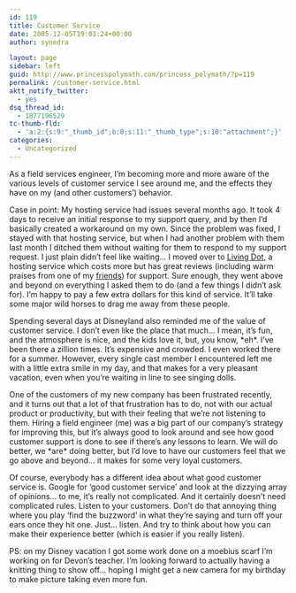 ```yaml
---
id: 119
title: Customer Service
date: 2005-12-05T19:03:24+00:00
author: synedra

layout: page
sidebar: left
guid: http://www.princesspolymath.com/princess_polymath/?p=119
permalink: /customer-service.html
aktt_notify_twitter:
  - yes
dsq_thread_id:
  - 1877196529
tc-thumb-fld:
  - 'a:2:{s:9:"_thumb_id";b:0;s:11:"_thumb_type";s:10:"attachment";}'
categories:
  - Uncategorized
---
```

As a field services engineer, I&#8217;m becoming more and more aware of the various levels of customer service I see around me, and the effects they have on my (and other customers&#8217;) behavior.
  
Case in point: My hosting service had issues several months ago. It took 4 days to receive an initial response to my support query, and by then I&#8217;d basically created a workaround on my own. Since the problem was fixed, I stayed with that hosting service, but when I had another problem with them last month I ditched them without waiting for them to respond to my support request. I just plain didn&#8217;t feel like waiting&#8230; I moved over to [Living Dot](http://www.livingdot.com/), a hosting service which costs more but has great reviews (including warm praises from one of my [friends](http://www.fickleknitter.com/archives/2005_12.htm#000381)) for support. Sure enough, they went above and beyond on everything I asked them to do (and a few things I didn&#8217;t ask for). I&#8217;m happy to pay a few extra dollars for this kind of service. It&#8217;ll take some major wild horses to drag me away from these people.
  
Spending several days at Disneyland also reminded me of the value of customer service. I don&#8217;t even like the place that much&#8230; I mean, it&#8217;s fun, and the atmosphere is nice, and the kids love it, but, you know, \*eh\*. I&#8217;ve been there a zillion times. It&#8217;s expensive and crowded. I even worked there for a summer. However, every single cast member I encountered left me with a little extra smile in my day, and that makes for a very pleasant vacation, even when you&#8217;re waiting in line to see singing dolls.
  
One of the customers of my new company has been frustrated recently, and it turns out that a lot of that frustration has to do, not with our actual product or productivity, but with their feeling that we&#8217;re not listening to them. Hiring a field engineer (me) was a big part of our company&#8217;s strategy for improving this, but it&#8217;s always good to look around and see how good customer support is done to see if there&#8217;s any lessons to learn. We will do better, we \*are\* doing better, but I&#8217;d love to have our customers feel that we go above and beyond&#8230; it makes for some very loyal customers.
  
Of course, everybody has a different idea about what good customer service is. Google for &#8216;good customer service&#8217; and look at the dizzying array of opinions&#8230; to me, it&#8217;s really not complicated. And it certainly doesn&#8217;t need complicated rules. Listen to your customers. Don&#8217;t do that annoying thing where you play &#8216;find the buzzword&#8217; in what they&#8217;re saying and turn off your ears once they hit one. Just&#8230; listen. And try to think about how you can make their experience better (which is easier if you really listen).
  
PS: on my Disney vacation I got some work done on a moebius scarf I&#8217;m working on for Devon&#8217;s teacher. I&#8217;m looking forward to actually having a knitting thing to show off&#8230; hoping I might get a new camera for my birthday to make picture taking even more fun.